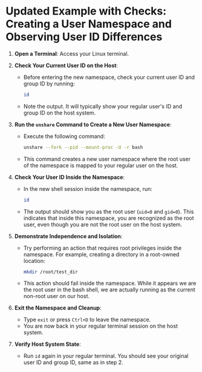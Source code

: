 # Updated Example with Checks: Creating a User Namespace and Observing User ID Differences

1. **Open a Terminal**: Access your Linux terminal.

2. **Check Your Current User ID on the Host**:
   - Before entering the new namespace, check your current user ID and group ID by running:

     ```bash
     id
     ```

   - Note the output. It will typically show your regular user's ID and group ID on the host system.

3. **Run the `unshare` Command to Create a New User Namespace**:
   - Execute the following command:

     ```bash
     unshare --fork --pid --mount-proc -U -r bash
     ```

   - This command creates a new user namespace where the root user of the namespace is mapped to your regular user on the host.

4. **Check Your User ID Inside the Namespace**:
   - In the new shell session inside the namespace, run:

     ```bash
     id
     ```

   - The output should show you as the root user (`uid=0` and `gid=0`). This indicates that inside this namespace, you are recognized as the root user, even though you are not the root user on the host system.

5. **Demonstrate Independence and Isolation**:
   - Try performing an action that requires root privileges inside the namespace. For example, creating a directory in a root-owned location:

     ```bash
     mkdir /root/test_dir
     ```

   - This action should fail inside the namespace. While it appears we are the root user in the bash shell, we are actually running as the current non-root user on our host.

6. **Exit the Namespace and Cleanup**:
   - Type `exit` or press `Ctrl+D` to leave the namespace.
   - You are now back in your regular terminal session on the host system.

7. **Verify Host System State**:
   - Run `id` again in your regular terminal. You should see your original user ID and group ID, same as in step 2.